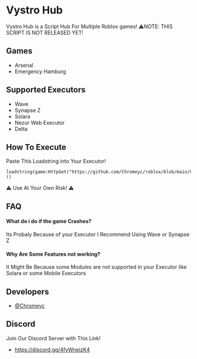 
# Vystro Hub

Vystro Hub is a Script Hub For Multiple Roblox games!
⚠️NOTE: THIS SCRIPT IS NOT RELEASED YET!

## Games

 - Arsenal
 - Emergency Hamburg





## Supported Executors

+ Wave
+ Synapse Z
+ Solara
+ Nezur Web Executor
+ Delta



## How To Execute

Paste This Loadstring into Your Executor!

```
loadstring(game:HttpGet("https://github.com/Chromeyc/roblox/blob/main/Vystro%20Hub/Games/main.lua))()
```
⚠️ Use At Your Own Risk! ⚠️     

## FAQ

#### What do i do if the game Crashes?

Its Probaly Because of your Executor I Recommend Using Wave or Synapse Z

#### Why Are Some Features not working?

It Might Be Because some Modules are not supported in your Executor like Solara or some Mobile Executors


## Developers

- [@Chromeyc](https://github.com/Chromeyc/)


## Discord

Join Our Discord Server with This Link!
- https://discord.gg/4fyWnejzK4
